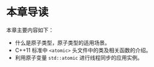 ﻿# 本章导读 #

本章主要内容如下：

- 什么是原子类型，原子类型的适用场景。
- C++11 标准中 `<atomic>` 头文件中的类及相关函数的介绍。
- 利用原子变量 `std::atomic` 进行线程同步的应用实例。

#